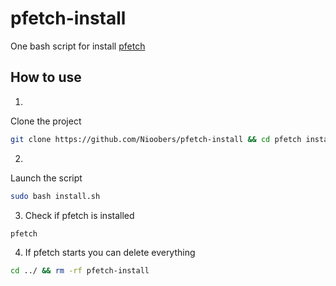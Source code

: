 # pfetch-install

One bash script for install [pfetch](https://github.com/dylanaraps/pfetch)

## How to use

1. 
Clone the project
```bash
git clone https://github.com/Nioobers/pfetch-install && cd pfetch install
```

2. 
Launch the script
```bash
sudo bash install.sh
```

3. Check if pfetch is installed
```bash
pfetch
```

4. If pfetch starts you can delete everything
```bash
cd ../ && rm -rf pfetch-install
```

